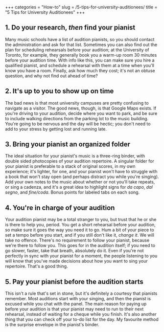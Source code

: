 +++
categories = "How-to"
slug = /5-tips-for-university-auditionees/
title = "5 Tips for University Auditionees"
+++

<h2>1. Do your research, <em>then</em> find your pianist</h2>
<p>
	Many music schools have a list of audition pianists, so you should contact the administration and ask for that list. Sometimes you can also find out the plan for scheduling rehearsals before your audition; at the University of Toronto, for example, they generally book you a warm-up room 30 minutes before your audition time. With info like this, you can make sure you hire a qualified pianist, and schedule a rehearsal with them at a time when you'll know you have a room. Finally, ask how much they cost; it's not an obtuse question, and why not find out ahead of time?
</p>
<h2>2. It's up to you to show up on time</h2>
<p>
	The bad news is that most university campuses are pretty confusing to navigate as a visitor. The good news, though, is that Google Maps exists. If you're driving to your audition, decide where you want to park, and be sure to include walking directions from the parking lot to the music building. You're going to be nervous and the day will be hectic; you don't need to add to your stress by getting lost and running late.
</p>
<h2>3. Bring your pianist an organized folder</h2>
<p>
	The ideal situation for your pianist's music is a three-ring binder, with double sided photocopies of your audition repertoire. A singular folder for your pianist is preferable to a stack of original scores, in my own experience; it's lighter, for one, and your pianist won't have to struggle with a book that won't stay open (and perhaps distract you while you're singing). Add your own notes to the music about whether or not you'll take repeats, or sing a cadenza, and it's a great idea to highlight signs for <i>da capo</i>, <em>dal segno</em>, and <i>fine/coda</i>. Bonus points for labeled tabs on each song.
</p>
<h2>4. You're in charge of your audition</h2>
<p>
	Your audition pianist may be a total stranger to you, but trust that he or she is there to help you, period. You get a short rehearsal before your audition, so make sure it goes the way you need it to go. Hum a bit of your piece to set a tempo before you start, and if you still don't like it, <em>change it</em>. We will take no offence. There's no requirement to follow your pianist, because we're there to follow you. This goes for in the audition itself; if you need to go slower, faster, take that breath, absolutely do it. Even if you're not perfectly in sync with your pianist for a moment, the people listening to you will know that you've made decisions about how you want to sing your repertoire. That's a good thing.
</p>
<h2>5. Pay your pianist before the audition starts</h2>
<p>
	This isn't a rule that's set in stone, but it's definitely a courtesy that pianists remember. Most auditions start with your singing, and then the pianist is excused while you chat with the panel. The main reason for paying up before your audition is that your pianist may need to run to their next rehearsal, instead of waiting for a cheque while you finish. It's also another thing that you can check off your to-do list for the day. My favourite method is the surprise envelope in the pianist's binder.
</p>
